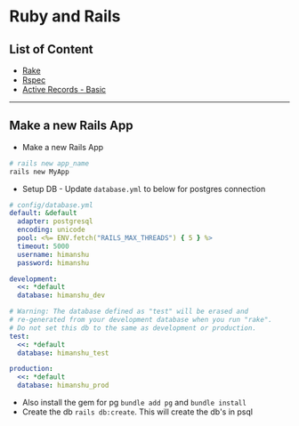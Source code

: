 # Ruby and Rails

## List of Content
- [Rake](rake/README.md)
- [Rspec](rspec/README.md)
- [Active Records - Basic](active_record/basic/README.md)

---
## Make a new Rails App

- Make a new Rails App
```bash
# rails new app_name
rails new MyApp
```

- Setup DB - Update `database.yml` to below for postgres connection
```yml
# config/database.yml
default: &default
  adapter: postgresql
  encoding: unicode
  pool: <%= ENV.fetch("RAILS_MAX_THREADS") { 5 } %>
  timeout: 5000
  username: himanshu
  password: himanshu

development:
  <<: *default
  database: himanshu_dev

# Warning: The database defined as "test" will be erased and
# re-generated from your development database when you run "rake".
# Do not set this db to the same as development or production.
test:
  <<: *default
  database: himanshu_test

production:
  <<: *default
  database: himanshu_prod
```
- Also install the gem for pg `bundle add pg` and `bundle install`
- Create the db `rails db:create`. This will create the db's in psql

